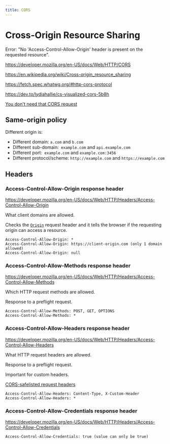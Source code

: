 ```yaml
---
title: CORS
---
```


# Cross-Origin Resource Sharing

Error: "No 'Access-Control-Allow-Origin' header is present on the requested resource".

https://developer.mozilla.org/en-US/docs/Web/HTTP/CORS

https://en.wikipedia.org/wiki/Cross-origin_resource_sharing

https://fetch.spec.whatwg.org/#http-cors-protocol

https://dev.to/lydiahallie/cs-visualized-cors-5b8h

[You don't need that CORS request](https://news.ycombinator.com/item?id=29777145)


## Same-origin policy

Different origin is:
- Different domain: `a.com` and `b.com`
- Different sub-domain:` example.com` and `api.example.com`
- Different port:` example.com` and `example.com:3456`
- Different protocol/scheme: `http://example.com` and `https://example.com`

## Headers

### Access-Control-Allow-Origin response header

https://developer.mozilla.org/en-US/docs/Web/HTTP/Headers/Access-Control-Allow-Origin

What client domains are allowed.

Checks the [`Origin`](https://developer.mozilla.org/en-US/docs/Web/HTTP/Headers/Origin) request header and it tells the browser if the requesting origin can access a resource.

```
Access-Control-Allow-Origin: *
Access-Control-Allow-Origin: https://client-origin.com (only 1 domain allowed)
Access-Control-Allow-Origin: null
```

### Access-Control-Allow-Methods response header

https://developer.mozilla.org/en-US/docs/Web/HTTP/Headers/Access-Control-Allow-Methods

Which HTTP request methods are allowed.

Response to a preflight request.

```
Access-Control-Allow-Methods: POST, GET, OPTIONS
Access-Control-Allow-Methods: *
```

### Access-Control-Allow-Headers response header

https://developer.mozilla.org/en-US/docs/Web/HTTP/Headers/Access-Control-Allow-Headers

What HTTP request headers are allowed.

Response to a preflight request.

Important for custom headers.

[CORS-safelisted request headers](https://developer.mozilla.org/en-US/docs/Glossary/CORS-safelisted_request_header)

```
Access-Control-Allow-Headers: Content-Type, X-Custom-Header
Access-Control-Allow-Headers: *
```

### Access-Control-Allow-Credentials response header

https://developer.mozilla.org/en-US/docs/Web/HTTP/Headers/Access-Control-Allow-Credentials

```
Access-Control-Allow-Credentials: true (value can only be true)
```
